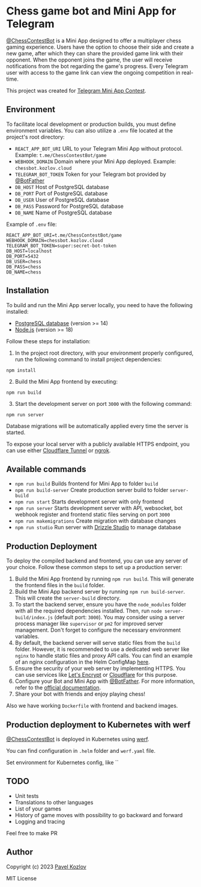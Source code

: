 # Chess game bot and Mini App for Telegram

[@ChessContestBot](https://t.me/ChessContestBot) is a Mini App designed to offer a multiplayer chess gaming experience. Users have the option to choose their side and create a new game, after which they can share the provided game link with their opponent. When the opponent joins the game, the user will receive notifications from the bot regarding the game's progress. Every Telegram user with access to the game link can view the ongoing competition in real-time.

This project was created for [Telegram Mini App Contest](https://t.me/contest/327).

## Environment

To facilitate local development or production builds, you must define environment variables. You can also utilize a `.env` file located at the project's root directory:

- `REACT_APP_BOT_URI` URL to your Telegram Mini App without protocol. Example: `t.me/ChessContestBot/game`
- `WEBHOOK_DOMAIN` Domain where your Mini App deployed. Example: `chessbot.kozlov.cloud`
- `TELEGRAM_BOT_TOKEN` Token for your Telegram bot provided by [@BotFather](https://t.me/BotFather)
- `DB_HOST` Host of PostgreSQL database
- `DB_PORT` Port of PostgreSQL database
- `DB_USER` User of PostgreSQL database
- `DB_PASS` Password for PostgreSQL database
- `DB_NAME` Name of PostgreSQL database

Example of `.env` file:

```
REACT_APP_BOT_URI=t.me/ChessContestBot/game
WEBHOOK_DOMAIN=chessbot.kozlov.cloud
TELEGRAM_BOT_TOKEN=super:secret-bot-token
DB_HOST=localhost
DB_PORT=5432
DB_USER=chess
DB_PASS=chess
DB_NAME=chess
```

## Installation

To build and run the Mini App server locally, you need to have the following installed:

- [PostgreSQL database](https://www.postgresql.org) (version >= 14)
- [Node.js](https://nodejs.org/) (version >= 18)

Follow these steps for installation:

1. In the project root directory, with your environment properly configured, run the following command to install project dependencies:

`npm install`

2. Build the Mini App frontend by executing:

`npm run build`

3. Start the development server on port `3000` with the following command:

`npm run server`

Database migrations will be automatically applied every time the server is started.

To expose your local server with a publicly available HTTPS endpoint, you can use either [Cloudflare Tunnel](https://developers.cloudflare.com/cloudflare-one/connections/connect-networks/) or [ngrok](https://ngrok.com).

## Available commands

- `npm run build` Builds frontend for Mini App to folder `build`
- `npm run build-server` Create production server build to folder `server-build`
- `npm run start` Starts development server with only frontend
- `npm run server` Starts development server with API, websocket, bot webhook register and frontend static files serving on port `3000`
- `npm run makemigrations` Create migration with database changes
- `npm run studio` Run server with [Drizzle Studio](https://orm.drizzle.team/drizzle-studio/overview) to manage database

## Production Deployment

To deploy the compiled backend and frontend, you can use any server of your choice. Follow these common steps to set up a production server:

1. Build the Mini App frontend by running `npm run build`. This will generate the frontend files in the `build` folder.
2. Build the Mini App backend server by running `npm run build-server`. This will create the `server-build` directory.
3. To start the backend server, ensure you have the `node_modules` folder with all the required dependencies installed. Then, run `node server-build/index.js` (default port: `3000`). You may consider using a server process manager like `supervisor` or `pm2` for improved server management. Don't forget to configure the necessary environment variables.
4. By default, the backend server will serve static files from the `build` folder. However, it is recommended to use a dedicated web server like `nginx` to handle static files and proxy API calls. You can find an example of an nginx configuration in the Helm ConfigMap [here](https://github.com/pkozlov/ChessBot/blob/main/.helm/templates/configmaps/nginx.yaml).
5. Ensure the security of your web server by implementing HTTPS. You can use services like [Let's Encrypt](https://letsencrypt.org/) or [Cloudflare](https://www.cloudflare.com) for this purpose.
6. Configure your Bot and Mini App with [@BotFather](https://t.me/BotFather). For more information, refer to the [official documentation](https://core.telegram.org/bots/webapps).
7. Share your bot with friends and enjoy playing chess!

Also we have working `Dockerfile` with frontend and backend images.

## Production deployment to Kubernetes with werf

[@ChessContestBot](https://t.me/ChessContestBot) is deployed in Kubernetes using [werf](https://werf.io/).

You can find configuration in `.helm` folder and `werf.yaml` file.

Set environment for Kubernetes config, like ``

## TODO

- Unit tests
- Translations to other languages
- List of your games
- History of game moves with possibility to go backward and forward
- Logging and tracing

Feel free to make PR

## Author

Copyright (c) 2023 [Pavel Kozlov](https://pkozlov.com/)

MIT License
